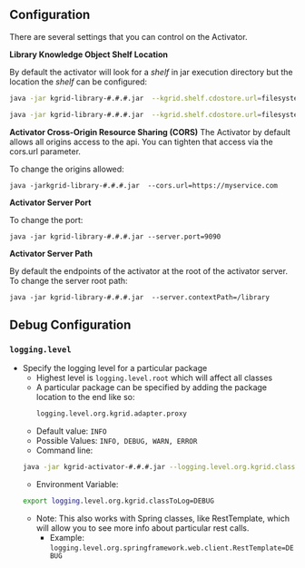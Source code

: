 

## Configuration
There are several settings that you can control on the Activator.

**Library Knowledge Object Shelf Location**

By default the activator will look for a _shelf_ in jar execution directory but the location the _shelf_ can be configured:

```bash
java -jar kgrid-library-#.#.#.jar  --kgrid.shelf.cdostore.url=filesystem:file:///data/myshelf

java -jar kgrid-library-#.#.#.jar  --kgrid.shelf.cdostore.url=filesystem:file:///c:/Users/me/myshelf
```

**Activator Cross-Origin Resource Sharing (CORS)**
The Activator by default allows all origins access to the api. You can tighten that access via the
cors.url parameter.

To change the origins allowed:

```java -jarkgrid-library-#.#.#.jar  --cors.url=https://myservice.com```


**Activator Server Port** 

To change the port:

```java -jar kgrid-library-#.#.#.jar --server.port=9090```


**Activator Server Path** 

By default the endpoints of the activator at the root of the activator server.  To change the server root path:

```java -jar kgrid-library-#.#.#.jar  --server.contextPath=/library```

## Debug Configuration

### `logging.level`

- Specify the logging level for a particular package
    - Highest level is `logging.level.root` which will affect all classes
    - A particular package can be specified by adding the package location to the end like so:
        ```bash
        logging.level.org.kgrid.adapter.proxy
        ```
    - Default value: `INFO`
    - Possible Values: `INFO, DEBUG, WARN, ERROR`
    - Command line:
    ```bash
    java -jar kgrid-activator-#.#.#.jar --logging.level.org.kgrid.classToLog=DEBUG
    ```
    - Environment Variable:
    ```bash
    export logging.level.org.kgrid.classToLog=DEBUG
    ```
    - Note: This also works with Spring classes, like RestTemplate, which will allow you to see more info about particular rest calls.
        - Example: `logging.level.org.springframework.web.client.RestTemplate=DEBUG`
  